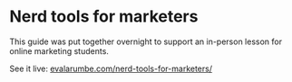 # Nerd tools for marketers

This guide was put together overnight to support an in-person lesson for online marketing students.

See it live: [evalarumbe.com/nerd-tools-for-marketers/](https://www.evalarumbe.com/nerd-tools-for-marketers/)